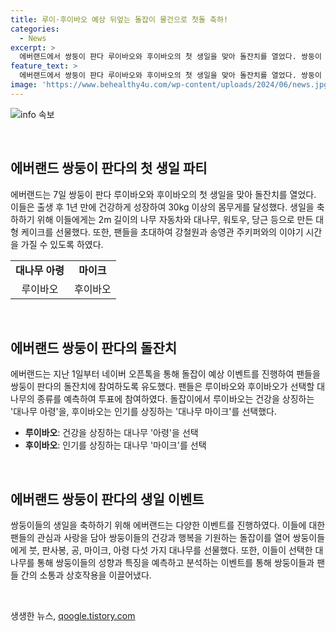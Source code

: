 ```yaml
---
title: 루이·후이바오 예상 뒤엎는 돌잡이 물건으로 첫돌 축하!
categories:
  - News
excerpt: >
  에버랜드에서 쌍둥이 판다 루이바오와 후이바오의 첫 생일을 맞아 돌잔치를 열었다. 쌍둥이 판다의 건강한 성장과 팬들의 사랑에 감사하다는 강철원 주키퍼의 소감과 함께, 대나무로 만든 케이크와 돌잡이 이벤트의 인기를 의미하는 대나무 마이크를 선택한 후이바오와 건강을 의미하는 대나무 아령을 선택한 루이바오의 모습이 인상적이다.
feature_text: >
  에버랜드에서 쌍둥이 판다 루이바오와 후이바오의 첫 생일을 맞아 돌잔치를 열었다. 쌍둥이 판다의 건강한 성장과 팬들의 사랑에 감사하다는 강철원 주키퍼의 소감과 함께, 대나무로 만든 케이크와 돌잡이 이벤트의 인기를 의미하는 대나무 마이크를 선택한 후이바오와 건강을 의미하는 대나무 아령을 선택한 루이바오의 모습이 인상적이다.
image: 'https://www.behealthy4u.com/wp-content/uploads/2024/06/news.jpg'
---
```


<p><img src="https://www.behealthy4u.com/wp-content/uploads/2024/06/news.jpg" alt="info 속보" /></p>

<p data-ke-size="size16">&nbsp;</p>

<h2 data-ke-size="size26">에버랜드 쌍둥이 판다의 첫 생일 파티</h2>

<p data-ke-size="size16">에버랜드는 7일 쌍둥이 판다 루이바오와 후이바오의 첫 생일을 맞아 돌잔치를 열었다. 이들은 출생 후 1년 만에 건강하게 성장하여 30kg 이상의 몸무게를 달성했다. 생일을 축하하기 위해 이들에게는 2m 길이의 나무 자동차와 대나무, 워토우, 당근 등으로 만든 대형 케이크를 선물했다. 또한, 팬들을 초대하여 강철원과 송영관 주키퍼와의 이야기 시간을 가질 수 있도록 하였다.</p>

<table>
  <tbody>
    <tr>
      <td style="text-align: center; height: 17px;"><b>대나무 아령</b></td>
      <td style="text-align: center; height: 17px;"><b>마이크</b></td>
    </tr>
    <tr>
      <td style="text-align: center; height: 17px;">루이바오</td>
      <td style="text-align: center; height: 17px;">후이바오</td>
    </tr>
  </tbody>
</table>

<p data-ke-size="size16">&nbsp;</p>

<h2 data-ke-size="size26">에버랜드 쌍둥이 판다의 돌잔치</h2>

<p data-ke-size="size16">에버랜드는 지난 1일부터 네이버 오픈톡을 통해 돌잡이 예상 이벤트를 진행하여 팬들을 쌍둥이 판다의 돌잔치에 참여하도록 유도했다. 팬들은 루이바오와 후이바오가 선택할 대나무의 종류를 예측하여 투표에 참여하였다. 돌잡이에서 루이바오는 건강을 상징하는 '대나무 아령'을, 후이바오는 인기를 상징하는 '대나무 마이크'를 선택했다.</p>

<ul>
  <li><b>루이바오</b>: 건강을 상징하는 대나무 '아령'을 선택</li>
  <li><b>후이바오</b>: 인기를 상징하는 대나무 '마이크'를 선택</li>
</ul>

<p data-ke-size="size16">&nbsp;</p>

<h2 data-ke-size="size26">에버랜드 쌍둥이 판다의 생일 이벤트</h2>

<p data-ke-size="size16">쌍둥이들의 생일을 축하하기 위해 에버랜드는 다양한 이벤트를 진행하였다. 이들에 대한 팬들의 관심과 사랑을 담아 쌍둥이들의 건강과 행복을 기원하는 돌잡이를 열어 쌍둥이들에게 붓, 판사봉, 공, 마이크, 아령 다섯 가지 대나무를 선물했다. 또한, 이들이 선택한 대나무를 통해 쌍둥이들의 성향과 특징을 예측하고 분석하는 이벤트를 통해 쌍둥이들과 팬들 간의 소통과 상호작용을 이끌어냈다.</p>

<p data-ke-size="size16">&nbsp;</p>
생생한 뉴스, <a href="https://qoogle.tistory.com" rel="dofollow">qoogle.tistory.com</a>


